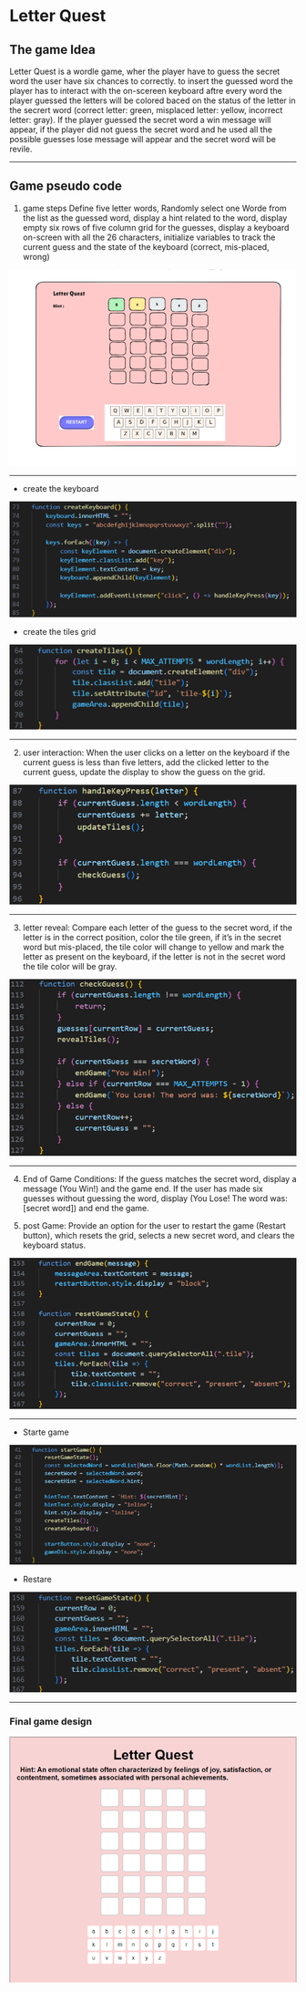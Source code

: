 # Letter Quest

## The game Idea
Letter Quest is a wordle game, wher the player have to guess the secret word the user have six chances to correctly. to insert the guessed word the player has to interact with the on-scereen keyboard aftre every word the player guessed the letters will be colored baced on the status of the letter in the secrert word (correct letter: green, misplaced letter: yellow, incorrect letter: gray). If the player guessed the secret word a win message will appear, if the player did not guess the secret word and he used all the possible guesses lose message will appear and the secret word will be revile.

---

## Game pseudo code
 
1. game steps
Define five letter words, Randomly select one Worde from the list as the guessed word, display a hint related to the word, display empty six rows of five column grid for the guesses, display a keyboard on-screen with all the 26 characters, initialize variables to track the current guess and the state of the keyboard (correct, mis-placed, wrong)
<img src="/plan/Screenshot 2024-10-06 150554.png" alt="">

---

- create the keyboard
<img src="/plan/creatKeyboard.png" alt="">

- create the tiles grid
<img src="/plan/creatTiles.png" alt="">

---

2. user interaction:
When the user clicks on a letter on the keyboard if the current guess is less than five letters, add the clicked letter to the current guess, update the display to show the guess on the grid.
<img src="/plan/handelKeyPress.png" alt="">

---

3. letter reveal:
Compare each letter of the guess to the secret word, if the letter is in the correct position, color the tile green, if it’s in the secret word but mis-placed, the tile color will change to yellow and mark the letter as present on the keyboard, if the letter is not in the secret word the tile color will be gray.
<img src="/plan/checkGuess.png" alt="">

---

4. End of Game Conditions:
If the guess matches the secret word, display a message (You Win!) and the game end.
If the user has made six guesses without guessing the word, display (You Lose! The word was: [secret word]) and end the game.

6. post Game:
Provide an option for the user to restart the game (Restart button), which resets the grid, selects a new secret word, and clears the keyboard status.
<img src="/plan/end&Restart.png" alt="">

---

- Starte game

<img src="/plan/startGame.png" alt="">

- Restare

<img src="/plan/restartButton.png" alt="">

---

### Final game design
<img src="/plan/Gmae design.png" alt="">